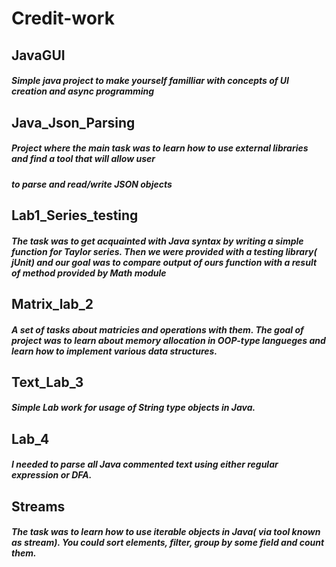 # Credit-work
## JavaGUI
##### Simple java project to make yourself familliar with concepts of UI creation and async programming
## Java_Json_Parsing
##### Project where the main task was to learn how to use external libraries and find a tool that will allow user
##### to parse and read/write JSON objects
## Lab1_Series_testing
##### The task was to get acquainted with Java syntax by writing a simple function for Taylor series. Then we  were provided with a testing library( jUnit) and our goal was to compare output of ours function with a  result of method provided by Math module
## Matrix_lab_2
##### A set of tasks about matricies and operations with them. The goal of project was to learn about memory allocation in OOP-type langueges and learn how to implement various data structures.
## Text_Lab_3
##### Simple Lab work for usage of String type objects in Java.
## Lab_4
##### I needed to parse all Java commented text using either regular expression or DFA.
## Streams 
##### The task was to learn how to use iterable objects in Java( via tool known as stream). You could sort elements, filter, group by some field and count them.
